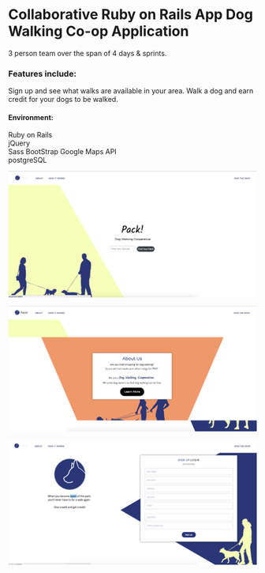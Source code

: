 # Collaborative Ruby on Rails App Dog Walking Co-op Application  
3 person team over the span of 4 days & sprints.

### Features include:    
Sign up and see what walks are available in your area. Walk a dog and earn credit for your dogs to be walked.

#### Environment:  
Ruby on Rails  
jQuery  
Sass
BootStrap 
Google Maps API  
postgreSQL  

![alt text](https://github.com/S-MORA/PackApp/blob/master/landing-screenshot.png)

![alt text](https://github.com/S-MORA/PackApp/blob/master/landing-screenshot2.png)

![alt text](https://github.com/S-MORA/PackApp/blob/master/login-screenshot.png)
